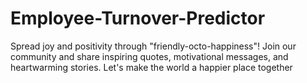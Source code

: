 # Employee-Turnover-Predictor
Spread joy and positivity through "friendly-octo-happiness"! Join our community and share inspiring quotes, motivational messages, and heartwarming stories. Let's make the world a happier place together

